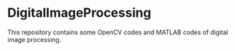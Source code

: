 # DigitalImageProcessing
  
  This repository contains some OpenCV codes and MATLAB codes of digital image processing.
  
  
